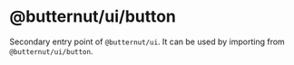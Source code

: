 # @butternut/ui/button

Secondary entry point of `@butternut/ui`. It can be used by importing from `@butternut/ui/button`.
